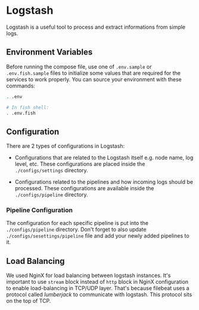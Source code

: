 # Logstash

Logstash is a useful tool to process and extract informations from
simple logs.

## Environment Variables

Before running the compose file, use one of `.env.sample` or 
`.env.fish.sample` files to initialize some values that are required for
the services to work properly. You can source your environment with
these commands:

```bash
. .env

# In fish shell:
. .env.fish
```

## Configuration

There are 2 types of configurations in Logstash:

+ Configurations that are related to the Logstash itself e.g. node name,
  log level, etc. These configurations are placed inside the
  `./configs/settings` directory.

+ Configurations related to the pipelines and how incoming logs should
  be processed. These configurations are available inside the
  `./configs/pipeline` directory.

### Pipeline Configuration

The configuration for each specific pipeline is put into the
`./configs/pipeline` directory. Don't forget to also update
`./configs/sesettings/pipeline` file and add your newly added pipelines
to it.

## Load Balancing

We used NginX for load balancing between logstash instances. It's
important to use `stream` block instead of `http` block in NginX
configuration to enable load-balancing in TCP/UDP layer. That's because
filebeat uses a protocol called _lumberjack_ to communicate with
logstash. This protocol sits on the top of TCP.

